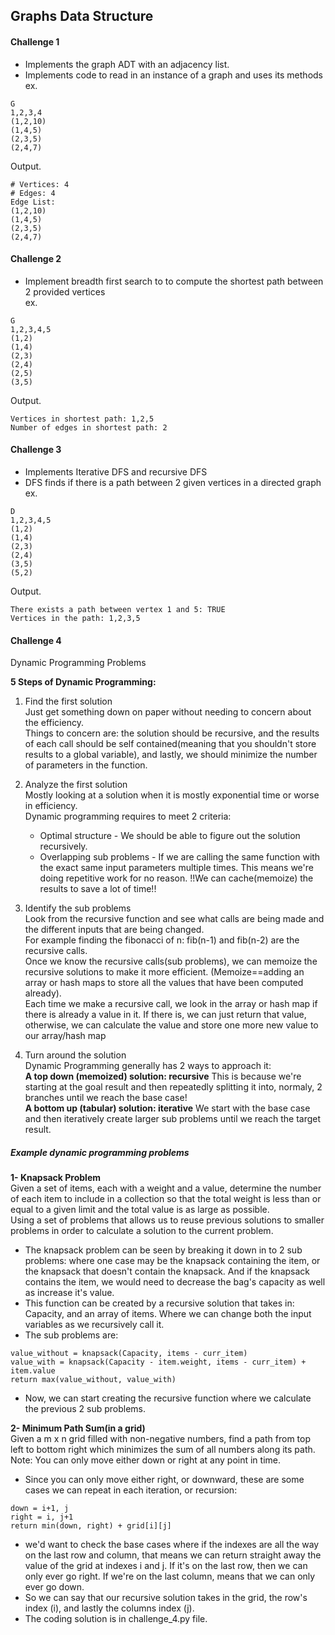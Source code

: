 ## Graphs Data Structure

#### Challenge 1
- Implements the graph ADT with an adjacency list.
- Implements code to read in an instance of a graph and uses its methods  
ex.
```
G
1,2,3,4
(1,2,10)
(1,4,5)
(2,3,5)
(2,4,7)
```
Output.
```
# Vertices: 4
# Edges: 4
Edge List:
(1,2,10)
(1,4,5)
(2,3,5)
(2,4,7)
```

#### Challenge 2
- Implement breadth first search to to compute the shortest path between 2 provided vertices   
ex.
```
G
1,2,3,4,5
(1,2)
(1,4)
(2,3)
(2,4)
(2,5)
(3,5)
```
Output.
```
Vertices in shortest path: 1,2,5
Number of edges in shortest path: 2
```

#### Challenge 3
- Implements Iterative DFS and recursive DFS
- DFS finds if there is a path between 2 given vertices in a directed graph  
ex.
```
D
1,2,3,4,5
(1,2)
(1,4)
(2,3)
(2,4)
(3,5)
(5,2)
```
Output.
```
There exists a path between vertex 1 and 5: TRUE
Vertices in the path: 1,2,3,5
```

#### Challenge 4
Dynamic Programming Problems  

**5 Steps of Dynamic Programming:**
1. Find the first solution  
Just get something down on paper without needing to concern about the efficiency.    
Things to concern are: the solution should be recursive, and the results of each call should be self contained(meaning that you shouldn't store results to a global variable), and lastly, we should minimize the number of parameters in the function.

2. Analyze the first solution  
Mostly looking at a solution when it is mostly exponential time or worse in efficiency.  
Dynamic programming requires to meet 2 criteria:   
    - Optimal structure - We should be able to figure out the solution recursively.
    - Overlapping sub problems - If we are calling the same function with the exact same input parameters multiple times. This means we're doing repetitive work for no reason. !!We can cache(memoize) the results to save a lot of time!!  


3. Identify the sub problems  
Look from the recursive function and see what calls are being made and the different inputs that are being changed.  
For example finding the fibonacci of n: fib(n-1) and fib(n-2) are the recursive calls.  
Once we know the recursive calls(sub problems), we can memoize the recursive solutions to make it more efficient. (Memoize==adding an array or hash maps to store all the values that have been computed already).  
Each time we make a recursive call, we look in the array or hash map if there is already a value in it. If there is, we can just return that value, otherwise, we can calculate the value and store one more new  value to our array/hash map

4. Turn around the solution  
Dynamic Programming generally has 2 ways to approach it:  
**A top down (memoized) solution: recursive** This is because we're starting at the goal result and then repeatedly splitting it into, normaly, 2 branches until we reach the base case!   
**A bottom up (tabular) solution: iterative** We start with the base case and then iteratively create larger sub problems until we reach the target result.


##### Example dynamic programming problems  

**1- Knapsack Problem**  
Given a set of items, each with a weight and a value, determine the number of each item to include in a collection so that the total weight is less than or equal to a given limit and the total value is as large as possible.  
Using a set of problems that allows us to reuse previous solutions to smaller problems in order to calculate a solution to the current problem.  
- The knapsack problem can be seen by breaking it down in to 2 sub problems: where one case may be the knapsack containing the item, or the knapsack that doesn't contain the knapsack. And if the knapsack contains the item, we would need to decrease the bag's capacity as well as increase it's value.
- This function can be created by a recursive solution that takes in: Capacity, and an array of items. Where we can change both the input variables as we recursively call it.
- The sub problems are:   
```
value_without = knapsack(Capacity, items - curr_item)
value_with = knapsack(Capacity - item.weight, items - curr_item) + item.value
return max(value_without, value_with)
```
- Now, we can start creating the recursive function where we calculate the previous 2 sub problems.

**2- Minimum Path Sum(in a grid)**  
Given a m x n grid filled with non-negative numbers, find a path from top left to bottom right which minimizes the sum of all numbers along its path.  
Note: You can only move either down or right at any point in time.  
- Since you can only move either right, or downward, these are some cases we can repeat in each iteration, or recursion:
```
down = i+1, j
right = i, j+1
return min(down, right) + grid[i][j]
```
- we'd want to check the base cases where if the indexes are all the way on the last row and column, that means we can return straight away the value of the grid at indexes i and j. If it's on the last row, then we can only ever go right. If we're on the last column, means that we can only ever go down.
- So we can say that our recursive solution takes in the grid, the row's index (i), and lastly the columns index (j).
- The coding solution is in challenge_4.py file.
